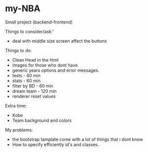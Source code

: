 # my-NBA
Small project (backend-frontend)



Things to consider/ask:'
- deal with middle size screen affect the buttons

Things to do:
- Clean Head in the html
- Images for those who dont have.
- generic years options and error messages.
- tests - 60 min
- stats - 60 min
- filter by BD - 60 min
- dream team - 120 min
- renderer reset values

Extra time:
- Kobe
- Team background and colors

My problems:
- the bootstrap tamplate come with a lot of 
    things that i dont know
- How to specify efficiently id's and classes.
